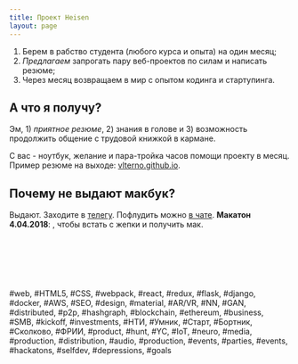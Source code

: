 ```yaml
---
title: Проект Heisen
layout: page
---
```


1. Берем в рабство студента (любого курса и опыта) на один месяц;
2. *Предлагаем* запрогать пару веб-проектов по силам и написать резюме;
3. Через месяц возвращаем в мир с опытом кодинга и стартупинга.

## А что я получу?

Эм, 1) *приятное резюме*, 2) знания в голове и 3) возможность продолжить общение с трудовой книжкой в кармане.

С вас - ноутбук, желание и пара-тройка часов помощи проекту в месяц. Пример резюме на выходе: <a href="https://vlterno.github.io">vlterno.github.io</a>.

## Почему не выдают макбук?

Выдают. Заходите в <a href="https://t.me/heisenhub"> телегу</a>.
Пофлудить можно <a href="https://t.me/heisenflood">в чате</a>. <b>Макатон 4.04.2018</b>: <span id="clock"></span>, чтобы встать с жепки и получить мак.

&nbsp;


&nbsp;


&nbsp;


<span id="hashlist">#web, #HTML5, #CSS, #webpack, #react, #redux, #flask, #django, #docker, #AWS, #SEO, #design, #material, #AR/VR, #NN, #GAN, #distributed, #p2p, #hashgraph, #blockchain, #ethereum, #business, #SMB, #kickoff, #investments, #НТИ, #Умник, #Старт, #Бортник, #Сколково, #ФРИИ, #product, #hunt, #YC, #IoT, #neuro, #media, #production, #distribution, #audio, #production, #events, #parties, #events, #hackatons, #selfdev, #depressions, #goals</span>

<script src="//code.jquery.com/jquery.js"></script>
<script src="//cdn.rawgit.com/hilios/jQuery.countdown/2.2.0/dist/jquery.countdown.min.js"></script>
<script type="text/javascript">
$('#clock').countdown('2018/04/04', function(event) {
  $(this).html(event.strftime('%D дней'));
});
</script>